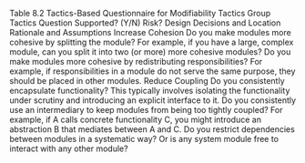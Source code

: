 Table 8.2 Tactics-Based Questionnaire for Modifiability Tactics Group Tactics Question Supported? (Y/N) Risk? Design Decisions and Location Rationale and Assumptions Increase Cohesion Do you make modules more cohesive by splitting the module? For example, if you have a large, complex module, can you split it into two (or more) more cohesive modules? Do you make modules more cohesive by redistributing responsibilities? For example, if responsibilities in a module do not serve the same purpose, they should be placed in other modules. Reduce Coupling Do you consistently encapsulate functionality? This typically involves isolating the functionality under scrutiny and introducing an explicit interface to it. Do you consistently use an intermediary to keep modules from being too tightly coupled? For example, if A calls concrete functionality C, you might introduce an abstraction B that mediates between A and C. Do you restrict dependencies between modules in a systematic way? Or is any system module free to interact with any other module?